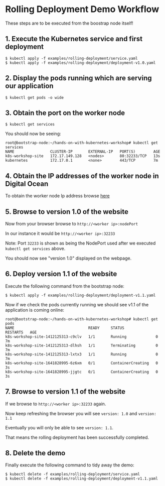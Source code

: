 # Rolling Deployment Demo Workflow

These steps are to be executed from the boostrap node itself!

## 1. Execute the Kubernetes service and first deployment

```
$ kubectl apply -f examples/rolling-deployment/service.yaml
$ kubectl apply -f examples/rolling-deployment/deployment-v1.0.yaml
```

## 2. Display the pods running which are serving our application

```
$ kubectl get pods -o wide
```

## 3. Obtain the port on the worker node

```
$ kubectl get services
```

You should now be seeing:

```
root@bootstrap-node:~/hands-on-with-kubernetes-workshop# kubectl get services
NAME                CLUSTER-IP       EXTERNAL-IP   PORT(S)        AGE
k8s-workshop-site   172.17.149.128   <nodes>       80:32233/TCP   13s
kubernetes          172.17.0.1       <none>        443/TCP        7m
```

## 4. Obtain the IP addresses of the worker node in Digital Ocean

To obtain the worker node Ip address browse [here](https://cloud.digitalocean.com/tags/hands-on-kubernetes-workshop)

## 5. Browse to version 1.0 of the website

Now from your browser browse to `http://<worker ip>:nodePort`

In our instance it would be `http://<worker ip>:32233`

Note: Port `32233` is shown as being the NodePort used after we executed `kubectl get services` above.

You should now see "version 1.0" displayed on the webpage.

## 6. Deploy version 1.1 of the website

Execute the following command from the bootstrap node:

```
$ kubectl apply -f examples/rolling-deployment/deployment-v1.1.yaml
```

Now if we check the pods currently running we should see v1.1 of the application is coming online:

```
root@bootstrap-node:~/hands-on-with-kubernetes-workshop# kubectl get pods
NAME                                 READY     STATUS              RESTARTS   AGE
k8s-workshop-site-1412125313-c9clv   1/1       Running             0          7m
k8s-workshop-site-1412125313-dlhsh   1/1       Terminating         0          7m
k8s-workshop-site-1412125313-lxtx3   1/1       Running             0          7m
k8s-workshop-site-1641828995-6z6xm   0/1       ContainerCreating   0          3s
k8s-workshop-site-1641828995-jjgtc   0/1       ContainerCreating   0          3s
```

## 7. Browse to version 1.1 of the website

If we browse to `http://<worker ip>:32233` again.

Now keep refreshing the browser you will see `version: 1.0` and `version: 1.1`

Eventually you will only be able to see `version: 1.1`.

That means the rolling deployment has been successfully completed.

## 8. Delete the demo

Finally execute the following command to tidy away the demo:

```
$ kubectl delete -f examples/rolling-deployment/service.yaml
$ kubectl delete -f examples/rolling-deployment/deployment-v1.1.yaml
```
